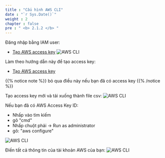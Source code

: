 ```yaml
---
title : "Cấu hình AWS CLI"
date : "`r Sys.Date()`"
weight : 2
chapter : false
pre : " <b> 2.1.2 </b> "
---
```

Đăng nhập bằng IAM user:
- [Tạo AWS access key](https://www.geeksforgeeks.org/cloud-computing/)
![AWS CLI](/images/1.Setup/Setup5.png?width=90pc)

Làm theo hướng dẫn này để tạo access key:

- [Tạo AWS access key](https://www.geeksforgeeks.org/cloud-computing/how-to-create-aws_access_key-and-seceret-key/)

{{% notice note %}}
bỏ qua điều này nếu bạn đã có access key
{{% /notice %}}

Tạo access key mới và tải xuống thành file csv:
![AWS CLI](/images/1.Setup/Setup6.png?width=90pc)

Nếu bạn đã có AWS Access Key ID: 
- Nhấp vào tìm kiếm
- gõ "cmd"
- Nhấp chuột phải -> Run as administrator
- gõ: "aws configure"

![AWS CLI](/images/1.Setup/Setup4.png?width=40pc)

Điền tất cả thông tin của tài khoản AWS của bạn:
![AWS CLI](/images/1.Setup/Setup7.png?width=40pc)